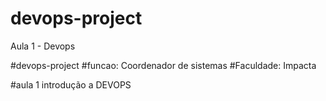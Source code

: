 # devops-project
Aula 1   - Devops

#devops-project
#funcao: Coordenador de sistemas
#Faculdade: Impacta

#aula 1 introdução a DEVOPS

